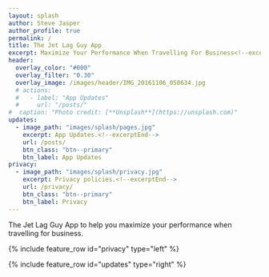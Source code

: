 ```yaml
---
layout: splash
author: Steve Jasper
author_profile: true
permalink: /
title: The Jet Lag Guy App
excerpt: Maximize Your Performance When Travelling For Business<!--excerptEnd-->
header:
  overlay_color: "#000"
  overlay_filter: "0.30"
  overlay_image: /images/header/IMG_20161106_050634.jpg
  # actions:
  #   - label: "App Updates"
  #     url: "/posts/"
#  caption: "Photo credit: [**Unsplash**](https://unsplash.com)"
updates:
  - image_path: "images/splash/pages.jpg"
    excerpt: App Updates.<!--excerptEnd-->
    url: /posts/
    btn_class: "btn--primary"
    btn_label: App Updates
privacy:
  - image_path: "images/splash/privacy.jpg"
    excerpt: Privacy policies.<!--excerptEnd-->
    url: /privacy/
    btn_class: "btn--primary"
    btn_label: Privacy
---
```


<!-- TODO: Paragraph or two about the app, and links to it in the app stores -->

The Jet Lag Guy App to help you maximize your performance when travelling for business.

{% include feature_row id="privacy" type="left" %}

{% include feature_row id="updates" type="right" %}
